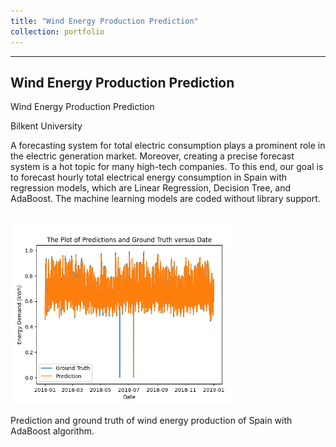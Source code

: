 ```yaml
---
title: "Wind Energy Production Prediction"
collection: portfolio
---
```

---
Wind Energy Production Prediction
---
Wind Energy Production Prediction

Bilkent University
 
 A forecasting system for total electric consumption plays a prominent role in the electric generation market. Moreover, creating a precise forecast system is a hot topic for many high-tech companies. To this end, our goal is to forecast hourly total electrical energy consumption in Spain with regression models, which are Linear Regression, Decision Tree, and AdaBoost. The machine learning models are coded without library support.

<br/><img src='/images/wind_foto.png'>

Prediction and ground truth of wind energy production of Spain with AdaBoost algorithm.
